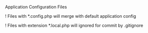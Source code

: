 Application Configuration Files
  
  ! Files with *.config.php will merge with default application config
  
  ! Files with extension *.local.php will ignored for commit by .gitignore


